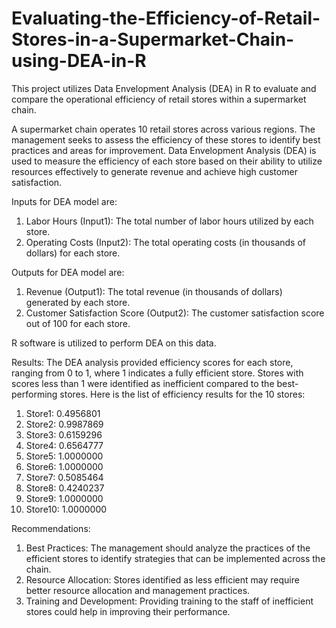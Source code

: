 # Evaluating-the-Efficiency-of-Retail-Stores-in-a-Supermarket-Chain-using-DEA-in-R
This project utilizes Data Envelopment Analysis (DEA) in R to evaluate and compare the operational efficiency of retail stores within a supermarket chain.

A supermarket chain operates 10 retail stores across various regions. The management seeks to assess the efficiency of these stores to identify best practices and areas for improvement. Data Envelopment Analysis (DEA) is used to measure the efficiency of each store based on their ability to utilize resources effectively to generate revenue and achieve high customer satisfaction.


Inputs for DEA model are: 
  1. Labor Hours (Input1): The total number of labor hours utilized by each store.
  2. Operating Costs (Input2): The total operating costs (in thousands of dollars) for each store.

Outputs for DEA model are: 
  1. Revenue (Output1): The total revenue (in thousands of dollars) generated by each store.
  2. Customer Satisfaction Score (Output2): The customer satisfaction score out of 100 for each store.

R software is utilized to perform DEA on this data.

Results:
The DEA analysis provided efficiency scores for each store, ranging from 0 to 1, where 1 indicates a fully efficient store. Stores with scores less than 1 were identified as inefficient compared to the best-performing stores. Here is the list of efficiency results for the 10 stores:

1. Store1: 0.4956801
2. Store2: 0.9987869
3. Store3: 0.6159296
4. Store4: 0.6564777
5. Store5: 1.0000000
6. Store6: 1.0000000
7. Store7: 0.5085464
8. Store8: 0.4240237
9. Store9: 1.0000000
10. Store10: 1.0000000

Recommendations:

1. Best Practices: The management should analyze the practices of the efficient stores to identify strategies that can be implemented across the chain.
2. Resource Allocation: Stores identified as less efficient may require better resource allocation and management practices.
3. Training and Development: Providing training to the staff of inefficient stores could help in improving their performance.

